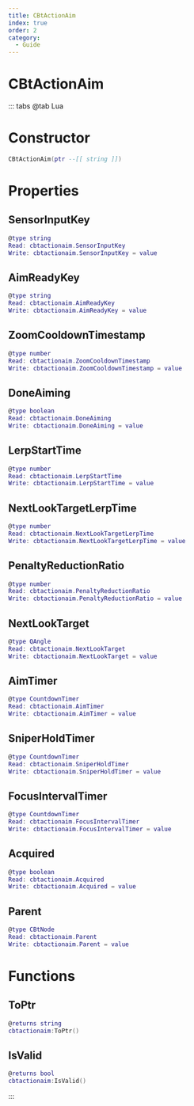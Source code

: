 ```yaml
---
title: CBtActionAim
index: true
order: 2
category:
  - Guide
---
```


# CBtActionAim

::: tabs
@tab Lua
# Constructor
```lua
CBtActionAim(ptr --[[ string ]])
```
# Properties
## SensorInputKey 
```lua
@type string
Read: cbtactionaim.SensorInputKey
Write: cbtactionaim.SensorInputKey = value
```
## AimReadyKey 
```lua
@type string
Read: cbtactionaim.AimReadyKey
Write: cbtactionaim.AimReadyKey = value
```
## ZoomCooldownTimestamp 
```lua
@type number
Read: cbtactionaim.ZoomCooldownTimestamp
Write: cbtactionaim.ZoomCooldownTimestamp = value
```
## DoneAiming 
```lua
@type boolean
Read: cbtactionaim.DoneAiming
Write: cbtactionaim.DoneAiming = value
```
## LerpStartTime 
```lua
@type number
Read: cbtactionaim.LerpStartTime
Write: cbtactionaim.LerpStartTime = value
```
## NextLookTargetLerpTime 
```lua
@type number
Read: cbtactionaim.NextLookTargetLerpTime
Write: cbtactionaim.NextLookTargetLerpTime = value
```
## PenaltyReductionRatio 
```lua
@type number
Read: cbtactionaim.PenaltyReductionRatio
Write: cbtactionaim.PenaltyReductionRatio = value
```
## NextLookTarget 
```lua
@type QAngle
Read: cbtactionaim.NextLookTarget
Write: cbtactionaim.NextLookTarget = value
```
## AimTimer 
```lua
@type CountdownTimer
Read: cbtactionaim.AimTimer
Write: cbtactionaim.AimTimer = value
```
## SniperHoldTimer 
```lua
@type CountdownTimer
Read: cbtactionaim.SniperHoldTimer
Write: cbtactionaim.SniperHoldTimer = value
```
## FocusIntervalTimer 
```lua
@type CountdownTimer
Read: cbtactionaim.FocusIntervalTimer
Write: cbtactionaim.FocusIntervalTimer = value
```
## Acquired 
```lua
@type boolean
Read: cbtactionaim.Acquired
Write: cbtactionaim.Acquired = value
```
## Parent 
```lua
@type CBtNode
Read: cbtactionaim.Parent
Write: cbtactionaim.Parent = value
```
# Functions
## ToPtr
```lua
@returns string
cbtactionaim:ToPtr()
```
## IsValid
```lua
@returns bool
cbtactionaim:IsValid()
```

:::
